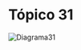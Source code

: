# Tópico 31
![Diagrama31](https://user-images.githubusercontent.com/76070394/139614203-2f36ab84-8fc4-4e66-87fd-99c836141623.jpeg)
